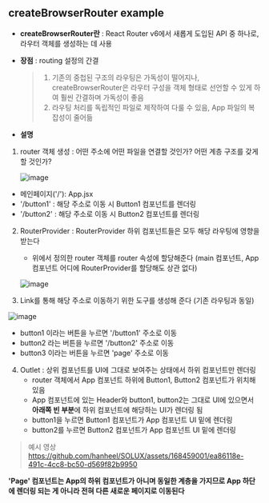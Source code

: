 


## createBrowserRouter example

* **createBrowserRouter란** : React Router v6에서 새롭게 도입된 API 중 하나로, 라우터 객체를 생성하는 데 사용


  
* **장점** : routing 설정의 간결
  > 1) 기존의 중첩된 구조의 라우팅은 가독성이 떨어지나, createBrowserRouter은 라우터 구성을 객체 형태로 선언할 수 있게 하여 훨씬 간결하며 가독성이 좋음
  > 2) 라우팅 처리를 독립적인 파일로 제작하여 다룰 수 있음, App 파일의 복잡성이 줄어듦



* **설명**
1) router 객체 생성 : 어떤 주소에 어떤 파일을 연결할 것인가? 어떤 계층 구조를 갖게 할 것인가?


   ![image](https://github.com/hanheel/SOLUX/assets/168459001/02679aaa-8edf-4b44-ab57-739bdf6df6b0)

  * 메인페이지('/'): App.jsx
  * '/button1' : 해당 주소로 이동 시 Button1 컴포넌트를 렌더링
  * '/button2' : 해당 주소로 이동 시 Button2 컴포넌트를 렌더링

2) RouterProvider : RouterProvider 하위 컴포넌트들은 모두 해당 라우팅에 영향을 받는다
   * 위에서 정의한 router 객체를 router 속성에 할당해준다
   (main 컴포넌트, App 컴포넌트 어디에 RouterProvider를 할당해도 상관 없다)


   ![image](https://github.com/hanheel/SOLUX/assets/168459001/0a31feb0-d4b1-4406-a9b0-ea6c1016004d)


3) Link를 통해 해당 주소로 이동하기 위한 도구를 생성해 준다 (기존 라우팅과 동일)

   
  ![image](https://github.com/hanheel/SOLUX/assets/168459001/04463b38-26e4-433b-b086-1c829a27bb48)
  * button1 이라는 버튼을 누르면 '/button1' 주소로 이동
  * button2 라는 버튼을 누르면 '/button2' 주소로 이동
  * button3 이라는 버튼을 누르면 'page' 주소로 이동


4) Outlet : 상위 컴포넌트를 UI에 그대로 보여주는 상태에서 하위 컴포넌트만 렌더링
    * router 객체에서 App 컴포넌트 하위에 Button1, Button2 컴포넌트가 위치해 있음
    * App 컴포넌트에 있는 Header와 button1, button2는 그대로 UI에 있으면서 **아래쪽 빈 부분**에 하위 컴포넌트에 해당하는 UI가 렌더링 됨
    * button1을 누르면 Button1 컴포넌트가 App 컴포넌트 UI 밑에 렌더링
    * button2를 누르면 Button2 컴포넌트가 App 컴포넌트 UI 밑에 렌더링
      
  > 예시 영상
    https://github.com/hanheel/SOLUX/assets/168459001/ea86118e-491c-4cc8-bc50-d569f82b9950

**'Page' 컴포넌트는 App의 하위 컴포넌트가 아니며 동일한 계층을 가지므로 App 하단에 렌더링 되는 게 아니라 전혀 다른 새로운 페이지로 이동된다**

 
